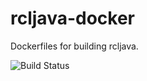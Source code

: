 # rcljava-docker

Dockerfiles for building rcljava.

![Build Status](https://img.shields.io/docker/cloud/build/jacobperron/rcljava)
